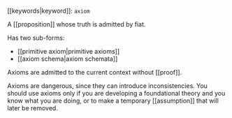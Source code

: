 [[keywords|keyword]]: `axiom`

A [[proposition]] whose truth is admitted by fiat.

Has two sub-forms:
  - [[primitive axiom|primitive axioms]]
  - [[axiom schema|axiom schemata]]

Axioms are admitted to the current context without [[proof]].

Axioms are dangerous, since they can introduce inconsistencies. You should use axioms only if you are developing a foundational theory and you know what you are doing, or to make a temporary [[assumption]] that will later be removed.

